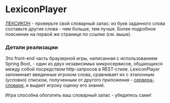 # LexiconPlayer

[ЛЕКСИКОН](http://188.120.237.243:8080/lexicon/home) - проверьте свой словарный запас: из букв заданного 
слова составьте другие слова - чем больше, тем лучше. Более подробное пояснение на первой же странице 
по ссылке (см. выше).

### Детали реализации

Это front-end часть браузерной игры, написанная с использованием Spring Boot, - один из двух независимых 
микросервисов, общающихся между собой посредством http-запросов в REST-стиле. LexiconPlayer запоминает 
введенные игроком слова, сравнивает их с эталонным (условно) списком, полученным от другого приложения -
[сервера-словаря](https://github.com/zalars/LexiconDictionary), и выдает игроку оценку его знаний.

Игра способна обогатить ваш словарный запас - убедитесь сами!